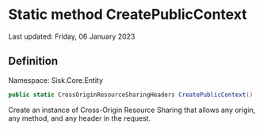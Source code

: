 # Static method CreatePublicContext
Last updated: Friday, 06 January 2023

## Definition
Namespace: Sisk.Core.Entity

```csharp
public static CrossOriginResourceSharingHeaders CreatePublicContext()
```

Create an instance of Cross-Origin Resource Sharing that allows any origin, any method, and any header in the request.

